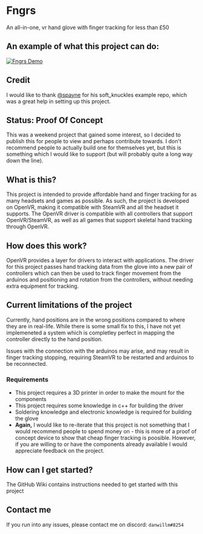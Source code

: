 # Fngrs
An all-in-one, vr hand glove with finger tracking for less than £50

## An example of what this project can do:
[![Fngrs Demo](https://img.youtube.com/vi/AnlR8ik4xHY/0.jpg)](https://www.youtube.com/watch?v=AnlR8ik4xHY)
## Credit
I would like to thank [@spayne](https://github.com/spayne) for his soft_knuckles example repo, which was a great help in setting up this project. 
## Status: Proof Of Concept
This was a weekend project that gained some interest, so I decided to publish this for people to view and perhaps contribute towards. I don't recommend people to actually build one for themselves yet, but this is something which I would like to support (but will probably quite a long way down the line).
## What is this?
This project is intended to provide affordable hand and finger tracking for as many headsets and games as possible. As such, the project is developed on OpenVR, making it compatible with SteamVR and all the headset it supports. The OpenVR driver is compatible with all controllers that support OpenVR/SteamVR, as well as all games that support skeletal hand tracking through OpenVR.
## How does this work?
OpenVR provides a layer for drivers to interact with applications. The driver for this project passes hand tracking data from the glove into a new pair of controllers which can then be used to track finger movement from the arduinos and positioning and rotation from the controllers, without needing extra equipment for tracking.

## Current limitations of the project
Currently, hand positions are in the wrong positions compared to where they are in real-life. While there is some small fix to this, I have not yet implemeneted a system which is completley perfect in mapping the controller directly to the hand position.

Issues with the connection with the arduinos may arise, and may result in finger tracking stopping, requiring SteamVR to be restarted and arduinos to be reconnected.

### Requirements
* This project requires a 3D printer in order to make the mount for the components
* This project requires some knowledge in c++ for building the driver
* Soldering knowledge and electronic knowledge is required for building the glove
* <b>Again,</b>  I would like to re-iterate that this project is not something that I would recommend people to spend money on - this is more of a proof of concept device to show that cheap finger tracking is poosible. However, if you are willing to or have the components already available I would appreciate feedback on the project.

## How can I get started?
The GitHub Wiki contains instructions needed to get started with this project

## Contact me
If you run into any issues, please contact me on discord: `danwillm#8254`
